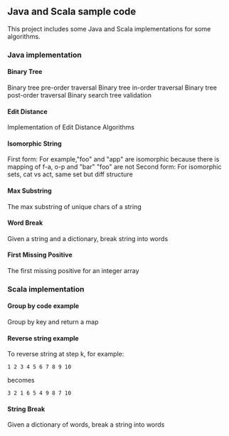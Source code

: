 ## Java and Scala sample code
    
This project includes some Java and Scala implementations for some algorithms.

### Java implementation

#### Binary Tree

Binary tree pre-order traversal
Binary tree in-order traversal
Binary tree post-order traversal
Binary search tree validation

#### Edit Distance

Implementation of Edit Distance Algorithms

#### Isomorphic String

First form: For example,"foo" and "app" are isomorphic because there is mapping of f-a, o-p and "bar" "foo" are not
Second form:  For isomorphic sets, cat vs act, same set but diff structure

#### Max Substring

The max substring of unique chars of a string

#### Word Break

Given a string and a dictionary, break string into words

#### First Missing Positive

The first missing positive for an integer array

### Scala implementation

#### Group by code example

Group by key and return a map

#### Reverse string example

To reverse string at step k, for example:

    1 2 3 4 5 6 7 8 9 10
    
becomes

    3 2 1 6 5 4 9 8 7 10

#### String Break

Given a dictionary of words, break a string into words

